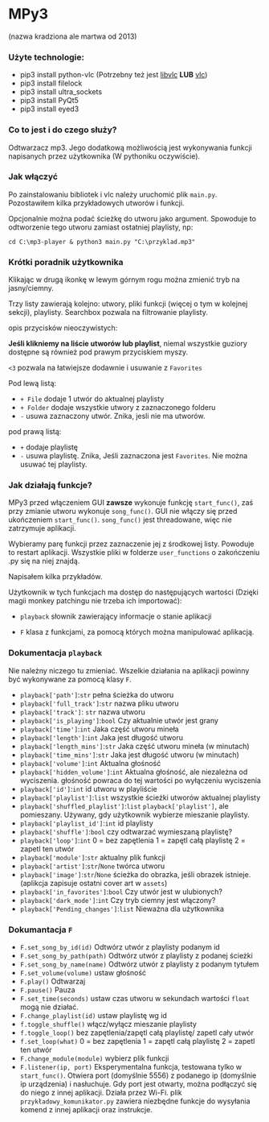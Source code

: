 # MPy3
(nazwa kradziona ale martwa od 2013)
### Użyte technologie:

* pip3 install python-vlc (Potrzebny też jest [libvlc](https://www.videolan.org/vlc/libvlc.html) __LUB__ [vlc](https://www.videolan.org/vlc/index.pl.html))
* pip3 install filelock
* pip3 install ultra_sockets
* pip3 install PyQt5 
* pip3 install eyed3

### Co to jest i do czego służy?
Odtwarzacz mp3. 
Jego dodatkową możliwością jest wykonywania funkcji napisanych przez użytkownika (W pythoniku oczywiście).

### Jak włączyć
Po zainstalowaniu bibliotek i vlc należy uruchomić plik `main.py`.
Pozostawiłem kilka przykładowych utworów i funkcji.

Opcjonalnie można podać ścieżkę do utworu jako argument. Spowoduje to odtworzenie tego utworu zamiast ostatniej playlisty, np:

`cd C:\mp3-player & python3 main.py "C:\przyklad.mp3"
`
### Krótki poradnik użytkownika
Klikając w drugą ikonkę w lewym górnym rogu można zmienić tryb na jasny/ciemny.

Trzy listy zawierają kolejno: utwory, pliki funkcji (więcej o tym w kolejnej sekcji), playlisty.
Searchbox pozwala na filtrowanie playlisty.

opis przycisków nieoczywistych:

__Jeśli klikniemy na liście utworów lub playlist__, niemal wszystkie guziory dostępne są również pod prawym przyciskiem myszy. 

`<3` pozwala na łatwiejsze dodawnie i usuwanie z `Favorites`

Pod lewą listą:
* `+ File` dodaje 1 utwór do aktualnej playlisty
* `+ Folder` dodaje wszystkie utwory z zaznaczonego folderu
* `-` usuwa zaznaczony utwór. Znika, jesli nie ma utworów.

pod prawą listą:

* `+` dodaje playlistę
* `-` usuwa playlistę. Znika, Jeśli zaznaczona jest `Favorites`. Nie można usuwać tej playlisty.

### Jak działają funkcje?
MPy3 przed włączeniem GUI __zawsze__ wykonuje funkcję `start_func()`, zaś przy zmianie utworu wykonuje `song_func()`.
GUI nie włączy się przed ukończeniem `start_func()`. `song_func()` jest threadowane, więc nie zatrzymuje aplikacji.

Wybieramy parę funkcji przez zaznaczenie jej z środkowej listy. Powoduje to restart aplikacji. 
Wszystkie pliki w folderze `user_functions` o zakończeniu .py się na niej znajdą.

Napisałem kilka przykładów.

Użytkownik w tych funkcjach ma dostęp do następujących wartości (Dzięki magii monkey patchingu nie trzeba ich importować):

* `playback` słownik zawierający informacje o stanie aplikacji

* `F` klasa z funkcjami, za pomocą których można manipulować aplikacją.

### Dokumentacja `playback`

Nie należny niczego tu zmieniać.
Wszelkie działania na aplikacji powinny być wykonywane za pomocą klasy `F`.

* `playback['path']`:`str`
pełna ścieżka do utworu
* `playback['full_track']`:`str`
nazwa pliku utworu
* `playback['track']`: `str`
nazwa utworu
* `playback['is_playing']`:`bool`
Czy aktualnie utwór jest grany
* `playback['time']`:`int`
Jaka część utworu mineła
* `playback['length']`:`int`
Jaka jest długość utworu
* `playback['length_mins']`:`str`
Jaka część utworu mineła (w minutach)
* `playback['time_mins']`:`str`
Jaka jest długość utworu (w minutach)
* `playback['volume']`:`int`
Aktualna głośność
* `playback['hidden_volume']`:`int`
Aktualna głośność, ale niezależna od wyciszenia.
głośność powraca do tej wartości po wyłączeniu wyciszenia
* `playback['id']`:`int`
id utworu w playliście
* `playback['playlist']`:`list`
wszystkie ścieżki utworów aktualnej playlisty
* `playback['shuffled_playlist']`:`list`
`playback['playlist']`, ale pomieszany. Używany, gdy użytkownik wybierze mieszanie playlisty.
* `playback['playlist_id']`:`int`
id playlisty
* `playback['shuffle']`:`bool`
czy odtwarzać wymieszaną playlistę?
* `playback['loop']`:`int`
0 = bez zapętlenia
1 = zapętl całą playlistę
2 = zapetl ten utwór
* `playback['module']`:`str`
aktualny plik funkcji
* `playback['artist']`:`str`/`None`
twórca utworu
* `playback['image']`:`str`/`None`
ścieżka do obrazka, jeśli  obrazek istnieje.
(aplikcja zapisuje ostatni cover art w `assets`)
* `playback['in_favorites']`:`bool`
Czy utwór jest w ulubionych?
* `playback['dark_mode']`:`int`
Czy tryb ciemny jest włączony? 
* `playback['Pending_changes']`:`list`
Nieważna dla użytkownika

### Dokumantacja `F`

* `F.set_song_by_id(id)`
Odtwórz utwór z playlisty podanym id
* `F.set_song_by_path(path)`
Odtwórz utwór z playlisty z podanej ścieżki
* `F.set_song_by_name(name)`
Odtwórz utwór z playlisty z podanym tytułem
* `F.set_volume(volume)`
ustaw głośność
* `F.play()`
Odtwarzaj
* `F.pause()`
Pauza
* `F.set_time(seconds)`
ustaw czas utworu w sekundach
wartości `float` mogą nie działać.
* `F.change_playlist(id)`
ustaw playlistę wg id
* `f.toggle_shuffle()`
włącz/wyłącz mieszanie playlisty
* `f.toggle_loop()`
bez zapętlenia/zapętl całą playlistę/ zapetl cały utwór
* `f.set_loop(what)`
0 = bez zapętlenia
1 = zapętl całą playlistę
2 = zapetl ten utwór
* `F.change_module(module)`
wybierz plik funkcji
* `F.listener(ip, port)`
Eksperymentalna funkcja, testowana tylko w `start_func()`.
Otwiera port (domyślnie 5556) z podanego ip (domyślnie ip urządzenia) i nasłuchuje.
Gdy port jest otwarty, można podłączyć się do niego z innej aplikacji. Działa przez Wi-Fi.
plik `przykładowy_komunikator.py` zawiera niezbędne funkcje do wysyłania komend z innej aplikacji oraz instrukcje.


